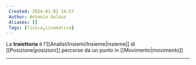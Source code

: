 ```yaml
---
 Created: 2024-01-02 14:57
 Author: Antonio Gelain
 Aliases: []
 Tags: [fisica,cinematica]
---
```


La **traiettoria** è l'[[Analisi/Insiemi/Insieme|insieme]] di [[Posizione|posizioni]] percorse da un punto in [[Movimento|movimento]]

---

